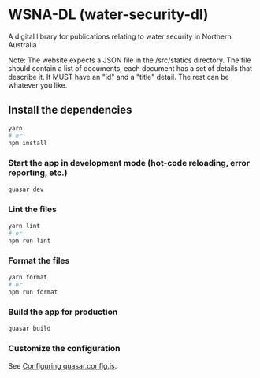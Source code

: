 # WSNA-DL (water-security-dl)

A digital library for publications relating to water security in Northern Australia

Note: The website expects a JSON file in the /src/statics directory. The file should contain a list of documents, each document has a set of details that describe it. It MUST have an "id" and a "title" detail. The rest can be whatever you like.

## Install the dependencies

```bash
yarn
# or
npm install
```

### Start the app in development mode (hot-code reloading, error reporting, etc.)

```bash
quasar dev
```

### Lint the files

```bash
yarn lint
# or
npm run lint
```

### Format the files

```bash
yarn format
# or
npm run format
```

### Build the app for production

```bash
quasar build
```

### Customize the configuration

See [Configuring quasar.config.js](https://v2.quasar.dev/quasar-cli-vite/quasar-config-js).
